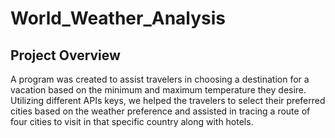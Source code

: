 # World_Weather_Analysis

## Project Overview

A program was created to assist travelers in choosing a destination for a vacation based on the minimum and maximum temperature they desire. Utilizing different APIs keys, we helped the travelers to select their preferred cities based on the weather preference and assisted in tracing a route of four cities to visit in that specific country along with hotels.
